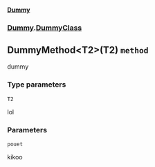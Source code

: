 #### [Dummy](./Dummy.md 'Dummy')
### [Dummy](./Dummy.md#Dummy 'Dummy').[DummyClass](./Dummy-DummyClass.md 'Dummy.DummyClass')
## DummyMethod&lt;T2&gt;(T2) `method`
dummy
### Type parameters

<a name='Dummy-DummyClass-DummyMethod-T2-(T2)-T2'></a>
`T2`

lol
### Parameters

<a name='Dummy-DummyClass-DummyMethod-T2-(T2)-pouet'></a>
`pouet`

kikoo
